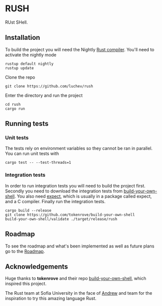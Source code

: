 # RUSH

RUst SHell.

## Installation

To build the project you will need the Nightly [Rust compiler](https://rustup.rs/). You'll need to activate the nightly mode

```
rustup default nightly
rustup update
```

Clone the repo

```
git clone https://github.com/luchev/rush
```

Enter the directory and run the project

```
cd rush
cargo run
```

## Running tests

### Unit tests

The tests rely on environment variables so they cannot be ran in parallel. You can run unit tests with

```
cargo test -- --test-threads=1
```

### Integration tests

In order to run integration tests you will need to build the project first. 
Secondly you need to download the integration tests from [build-your-own-shell](https://github.com/tokenrove/build-your-own-shell).
You also need [expect](https://wiki.tcl-lang.org/page/Expect), which is usually in a package called expect, and a C compiler.
Finally run the integration tests.

```
cargo build --release
git clone https://github.com/tokenrove/build-your-own-shell
build-your-own-shell/validate ./target/release/rush
```

## Roadmap

To see the roadmap and what's been implemented as well as future plans go to the [Roadmap](https://github.com/luchev/rush/projects/2).

## Acknowledgements

Huge thanks to **tokenrove** and their repo [build-your-own-shell](https://github.com/tokenrove/build-your-own-shell), which inspired this project.

The Rust team at Sofia University in the face of [Andrew](https://github.com/AndrewRadev) and team for the inspiration to try this amazing language Rust.
